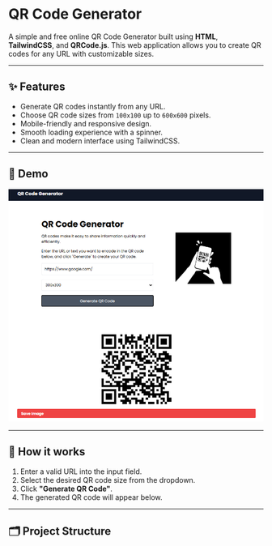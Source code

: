 # QR Code Generator

A simple and free online QR Code Generator built using **HTML**, **TailwindCSS**, and **QRCode.js**. This web application allows you to create QR codes for any URL with customizable sizes.

---

## ✨ Features

- Generate QR codes instantly from any URL.
- Choose QR code sizes from `100x100` up to `600x600` pixels.
- Mobile-friendly and responsive design.
- Smooth loading experience with a spinner.
- Clean and modern interface using TailwindCSS.

---

## 📸 Demo

![QR Code Generator Screenshot](img/demo.png)

---

## 🚀 How it works

1. Enter a valid URL into the input field.
2. Select the desired QR code size from the dropdown.
3. Click **"Generate QR Code"**.
4. The generated QR code will appear below.

---

## 🗂️ Project Structure

